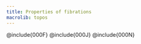```yaml
---
title: Properties of fibrations
macrolib: topos
---
```


@include{000F}
@include{000J}
@include{000N}

